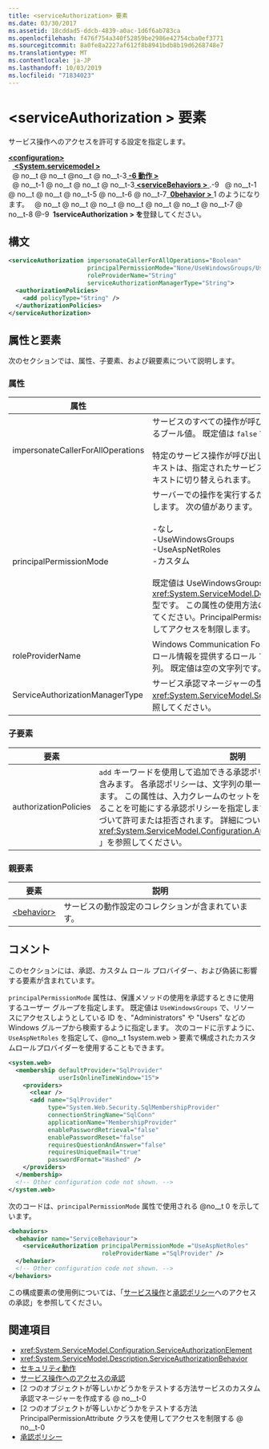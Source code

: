 ```yaml
---
title: <serviceAuthorization> 要素
ms.date: 03/30/2017
ms.assetid: 18cddad5-ddcb-4839-a0ac-1d6f6ab783ca
ms.openlocfilehash: f476f754a340f52859be2986e42754cba0ef3771
ms.sourcegitcommit: 8a0fe8a2227af612f8b8941bdb8b19d6268748e7
ms.translationtype: MT
ms.contentlocale: ja-JP
ms.lasthandoff: 10/03/2019
ms.locfileid: "71834023"
---
```

# <a name="serviceauthorization-element"></a>\<serviceAuthorization > 要素

サービス操作へのアクセスを許可する設定を指定します。

[ **\<configuration>** ](../configuration-element.md)\
&nbsp;&nbsp;[ **\<System.servicemodel >** ](system-servicemodel.md)\
&nbsp; @ no__t @ no__t @no__t @ no__t-3[ **-6 動作 >** ](behaviors.md)\
&nbsp; @ no__t-1 @ no__t @ no__t @ no__t-3[ **\<serviceBehaviors >** ](servicebehaviors.md)\.-9
&nbsp; @ no__t-1 @ no__t @ no__t @ no__t-5 @ no__t-6 @ no__t-7[ **&nbsp;0behavior >** ](behavior-of-servicebehaviors.md)1 のようになります。
&nbsp; @ no__t @ no__t @ no__t @ no__t @ no__t @ no__t @ no__t-7 @ no__t-8 @-9 **&nbsp;1serviceAuthorization > を**登録してください。  

## <a name="syntax"></a>構文

```xml
<serviceAuthorization impersonateCallerForAllOperations="Boolean"
                      principalPermissionMode="None/UseWindowsGroups/UseAspNetRoles/Custom"
                      roleProviderName="String"
                      serviceAuthorizationManagerType="String">
  <authorizationPolicies>
    <add policyType="String" />
  </authorizationPolicies>
</serviceAuthorization>
```

## <a name="attributes-and-elements"></a>属性と要素

次のセクションでは、属性、子要素、および親要素について説明します。

### <a name="attributes"></a>属性

|属性|説明|  
|---------------|-----------------|  
|impersonateCallerForAllOperations|サービスのすべての操作が呼び出し元を偽装するかどうかを指定するブール値。 既定値は `false` です。<br /><br /> 特定のサービス操作が呼び出し元を偽装する場合、スレッド コンテキストは、指定されたサービスを実行する前に呼び出し元のコンテキストに切り替えられます。|  
|principalPermissionMode|サーバーでの操作を実行するために使用されるプリンシパルを設定します。 次の値があります。<br /><br /> -なし<br />-UseWindowsGroups<br />-UseAspNetRoles<br />-カスタム<br /><br /> 既定値は UseWindowsGroups です。 値は、<xref:System.ServiceModel.Description.PrincipalPermissionMode> 型です。 この属性の使用方法の詳細については、@no__t を参照してください。PrincipalPermissionAttribute クラス @ no__t を使用してアクセスを制限します。|  
|roleProviderName|Windows Communication Foundation (WCF) アプリケーションにロール情報を提供するロール プロバイダーの名前を指定する文字列。 既定値は空の文字列です。|  
|ServiceAuthorizationManagerType|サービス承認マネージャーの型を含む文字列。 詳細については、「 <xref:System.ServiceModel.ServiceAuthorizationManager> 」を参照してください。|  

### <a name="child-elements"></a>子要素

|要素|説明|  
|-------------|-----------------|  
|authorizationPolicies|`add` キーワードを使用して追加できる承認ポリシーの種類のコレクションを含みます。 各承認ポリシーは、文字列の単一の必須属性 `policyType` を含みます。 この属性は、入力クレームのセットをクレームの別のセットに変換することを可能にする承認ポリシーを指定します。 アクセス制御は、それに基づいて許可または拒否されます。 詳細については、「 <xref:System.ServiceModel.Configuration.AuthorizationPolicyTypeElement> 」を参照してください。|  

### <a name="parent-elements"></a>親要素

|要素|説明|  
|-------------|-----------------|  
|[\<behavior>](behavior-of-endpointbehaviors.md)|サービスの動作設定のコレクションが含まれています。|  

## <a name="remarks"></a>コメント

このセクションには、承認、カスタム ロール プロバイダー、および偽装に影響する要素が含まれています。  
  
`principalPermissionMode` 属性は、保護メソッドの使用を承認するときに使用するユーザー グループを指定します。 既定値は `UseWindowsGroups` で、リソースにアクセスしようとしている ID を、"Administrators" や "Users" などの Windows グループから検索するように指定します。 次のコードに示すように、`UseAspNetRoles` を指定して、@no__t 1system.web > 要素で構成されたカスタムロールプロバイダーを使用することもできます。

```xml
<system.web>
  <membership defaultProvider="SqlProvider"
              userIsOnlineTimeWindow="15">
    <providers>
      <clear />
      <add name="SqlProvider"
           type="System.Web.Security.SqlMembershipProvider"
           connectionStringName="SqlConn"
           applicationName="MembershipProvider"
           enablePasswordRetrieval="false"
           enablePasswordReset="false"
           requiresQuestionAndAnswer="false"
           requiresUniqueEmail="true"
           passwordFormat="Hashed" />
    </providers>
  </membership>
  <!-- Other configuration code not shown. -->
</system.web>
```
  
次のコードは、`principalPermissionMode` 属性で使用される @no__t 0 を示しています。
  
```xml
<behaviors>
  <behavior name="ServiceBehaviour">
    <serviceAuthorization principalPermissionMode ="UseAspNetRoles"
                          roleProviderName ="SqlProvider" />
  </behavior>
  <!-- Other configuration code not shown. -->
</behaviors>
```

この構成要素の使用例については、「[サービス操作](../../../wcf/samples/authorizing-access-to-service-operations.md)と[承認ポリシー](../../../wcf/samples/authorization-policy.md)へのアクセスの承認」を参照してください。
  
## <a name="see-also"></a>関連項目

- <xref:System.ServiceModel.Configuration.ServiceAuthorizationElement>
- <xref:System.ServiceModel.Description.ServiceAuthorizationBehavior>
- [セキュリティ動作](../../../wcf/feature-details/security-behaviors-in-wcf.md)
- [サービス操作へのアクセスの承認](../../../wcf/samples/authorizing-access-to-service-operations.md)
- [2 つのオブジェクトが等しいかどうかをテストする方法サービスのカスタム承認マネージャーを作成する @ no__t-0
- [2 つのオブジェクトが等しいかどうかをテストする方法PrincipalPermissionAttribute クラスを使用してアクセスを制限する @ no__t-0
- [承認ポリシー](../../../wcf/samples/authorization-policy.md)
